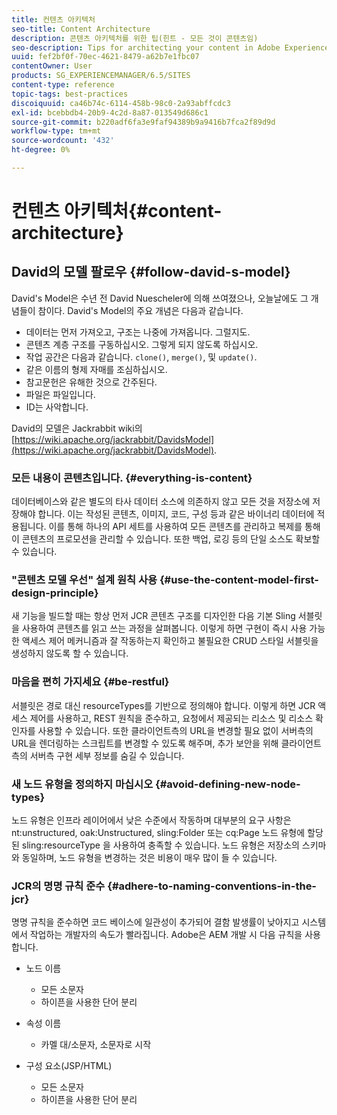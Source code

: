 ```yaml
---
title: 컨텐츠 아키텍처
seo-title: Content Architecture
description: 콘텐츠 아키텍처를 위한 팁(힌트 - 모든 것이 콘텐츠임)
seo-description: Tips for architecting your content in Adobe Experience Manager (AEM). (hint - everything is content)
uuid: fef2bf0f-70ec-4621-8479-a62b7e1fbc07
contentOwner: User
products: SG_EXPERIENCEMANAGER/6.5/SITES
content-type: reference
topic-tags: best-practices
discoiquuid: ca46b74c-6114-458b-98c0-2a93abffcdc3
exl-id: bcebbdb4-20b9-4c2d-8a87-013549d686c1
source-git-commit: b220adf6fa3e9faf94389b9a9416b7fca2f89d9d
workflow-type: tm+mt
source-wordcount: '432'
ht-degree: 0%

---
```


# 컨텐츠 아키텍처{#content-architecture}

## David의 모델 팔로우 {#follow-david-s-model}

David&#39;s Model은 수년 전 David Nuescheler에 의해 쓰여졌으나, 오늘날에도 그 개념들이 참이다. David&#39;s Model의 주요 개념은 다음과 같습니다.

* 데이터는 먼저 가져오고, 구조는 나중에 가져옵니다. 그럴지도.
* 콘텐츠 계층 구조를 구동하십시오. 그렇게 되지 않도록 하십시오.
* 작업 공간은 다음과 같습니다. `clone()`, `merge()`, 및 `update()`.
* 같은 이름의 형제 자매를 조심하십시오.
* 참고문헌은 유해한 것으로 간주된다.
* 파일은 파일입니다.
* ID는 사악합니다.

David의 모델은 Jackrabbit wiki의 [https://wiki.apache.org/jackrabbit/DavidsModel](https://wiki.apache.org/jackrabbit/DavidsModel).

### 모든 내용이 콘텐츠입니다. {#everything-is-content}

데이터베이스와 같은 별도의 타사 데이터 소스에 의존하지 않고 모든 것을 저장소에 저장해야 합니다. 이는 작성된 콘텐츠, 이미지, 코드, 구성 등과 같은 바이너리 데이터에 적용됩니다. 이를 통해 하나의 API 세트를 사용하여 모든 콘텐츠를 관리하고 복제를 통해 이 콘텐츠의 프로모션을 관리할 수 있습니다. 또한 백업, 로깅 등의 단일 소스도 확보할 수 있습니다.

### &quot;콘텐츠 모델 우선&quot; 설계 원칙 사용 {#use-the-content-model-first-design-principle}

새 기능을 빌드할 때는 항상 먼저 JCR 콘텐츠 구조를 디자인한 다음 기본 Sling 서블릿을 사용하여 콘텐츠를 읽고 쓰는 과정을 살펴봅니다. 이렇게 하면 구현이 즉시 사용 가능한 액세스 제어 메커니즘과 잘 작동하는지 확인하고 불필요한 CRUD 스타일 서블릿을 생성하지 않도록 할 수 있습니다.

### 마음을 편히 가지세요 {#be-restful}

서블릿은 경로 대신 resourceTypes를 기반으로 정의해야 합니다. 이렇게 하면 JCR 액세스 제어를 사용하고, REST 원칙을 준수하고, 요청에서 제공되는 리소스 및 리소스 확인자를 사용할 수 있습니다. 또한 클라이언트측의 URL을 변경할 필요 없이 서버측의 URL을 렌더링하는 스크립트를 변경할 수 있도록 해주며, 추가 보안을 위해 클라이언트측의 서버측 구현 세부 정보를 숨길 수 있습니다.

### 새 노드 유형을 정의하지 마십시오 {#avoid-defining-new-node-types}

노드 유형은 인프라 레이어에서 낮은 수준에서 작동하며 대부분의 요구 사항은 nt:unstructured, oak:Unstructured, sling:Folder 또는 cq:Page 노드 유형에 할당된 sling:resourceType 을 사용하여 충족할 수 있습니다. 노드 유형은 저장소의 스키마와 동일하며, 노드 유형을 변경하는 것은 비용이 매우 많이 들 수 있습니다.

### JCR의 명명 규칙 준수 {#adhere-to-naming-conventions-in-the-jcr}

명명 규칙을 준수하면 코드 베이스에 일관성이 추가되어 결함 발생률이 낮아지고 시스템에서 작업하는 개발자의 속도가 빨라집니다. Adobe은 AEM 개발 시 다음 규칙을 사용합니다.

* 노드 이름

   * 모든 소문자
   * 하이픈을 사용한 단어 분리

* 속성 이름

   * 카멜 대/소문자, 소문자로 시작

* 구성 요소(JSP/HTML)

   * 모든 소문자
   * 하이픈을 사용한 단어 분리
